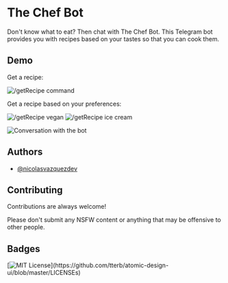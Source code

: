 
# The Chef Bot

Don't know what to eat? Then chat with The Chef Bot. This Telegram bot provides you with recipes based on your tastes so that you can cook them.


## Demo

Get a recipe:

![/getRecipe command](https://i.imgur.com/Ovsv3jv.png)


Get a recipe based on your preferences:

![/getRecipe vegan](https://i.imgur.com/K3YnHQh.png)
![/getRecipe ice cream](https://i.imgur.com/BH7hUSe.png)

![Conversation with the bot](https://i.imgur.com/FZpTk1c.png)
## Authors

- [@nicolasvazquezdev](https://github.com/nicolasvazquezdev)


## Contributing

Contributions are always welcome!

Please don't submit any NSFW content or anything that may be offensive to other people.


## Badges

[![MIT License](https://img.shields.io/apm/l/atomic-design-ui.svg?)](https://github.com/tterb/atomic-design-ui/blob/master/LICENSEs)



